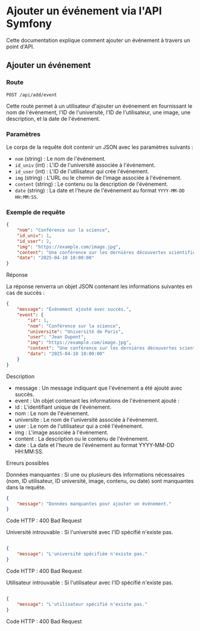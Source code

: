 # Ajouter un événement via l'API Symfony

Cette documentation explique comment ajouter un événement à travers un point d'API.

## Ajouter un événement

### Route
```
POST /api/add/event
```

Cette route permet à un utilisateur d'ajouter un événement en fournissant le nom de l'événement, l'ID de l'université, l'ID de l'utilisateur, une image, une description, et la date de l'événement.

### Paramètres

Le corps de la requête doit contenir un JSON avec les paramètres suivants :

- `nom` (string) : Le nom de l'événement.
- `id_univ` (int) : L'ID de l'université associée à l'événement.
- `id_user` (int) : L'ID de l'utilisateur qui crée l'événement.
- `img` (string) : L'URL ou le chemin de l'image associée à l'événement.
- `content` (string) : Le contenu ou la description de l'événement.
- `date` (string) : La date et l'heure de l'événement au format `YYYY-MM-DD HH:MM:SS`.

### Exemple de requête

```json
{
    "nom": "Conférence sur la science",
    "id_univ": 1,
    "id_user": 2,
    "img": "https://example.com/image.jpg",
    "content": "Une conférence sur les dernières découvertes scientifiques.",
    "date": "2025-04-10 10:00:00"
}
```
Réponse

La réponse renverra un objet JSON contenant les informations suivantes en cas de succès :
```json
{
    "message": "Événement ajouté avec succès.",
    "event": {
        "id": 1,
        "nom": "Conférence sur la science",
        "universite": "Université de Paris",
        "user": "Jean Dupont",
        "img": "https://example.com/image.jpg",
        "content": "Une conférence sur les dernières découvertes scientifiques.",
        "date": "2025-04-10 10:00:00"
    }
}
```

Description
- message : Un message indiquant que l'événement a été ajouté avec succès.
- event : Un objet contenant les informations de l'événement ajouté :
- id : L'identifiant unique de l'événement.
- nom : Le nom de l'événement.
- universite : Le nom de l'université associée à l'événement.
- user : Le nom de l'utilisateur qui a créé l'événement.
- img : L'image associée à l'événement.
- content : La description ou le contenu de l'événement.
- date : La date et l'heure de l'événement au format YYYY-MM-DD HH:MM:SS.

Erreurs possibles

Données manquantes : Si une ou plusieurs des informations nécessaires (nom, ID utilisateur, ID université, image, contenu, ou date) sont manquantes dans la requête.

```json
{
    "message": "Données manquantes pour ajouter un événement."
}
```
Code HTTP : 400 Bad Request

Université introuvable : Si l'université avec l'ID spécifié n'existe pas.
```json

{
    "message": "L'université spécifiée n'existe pas."
}
```
Code HTTP : 400 Bad Request

Utilisateur introuvable : Si l'utilisateur avec l'ID spécifié n'existe pas.
```json

{
    "message": "L'utilisateur spécifié n'existe pas."
}
```
Code HTTP : 400 Bad Request
